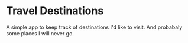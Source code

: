 # Travel Destinations

A simple app to keep track of destinations I'd like to visit. And probabaly some places I will never go.
